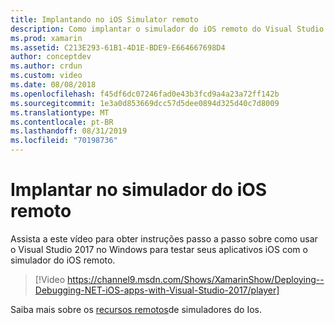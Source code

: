 ```yaml
---
title: Implantando no iOS Simulator remoto
description: Como implantar o simulador do iOS remoto do Visual Studio 2017 no Windows.
ms.prod: xamarin
ms.assetid: C213E293-61B1-4D1E-BDE9-E664667698D4
author: conceptdev
ms.author: crdun
ms.custom: video
ms.date: 08/08/2018
ms.openlocfilehash: f45df6dc07246fad0e43b3fcd9a4a23a72ff142b
ms.sourcegitcommit: 1e3a0d853669dcc57d5dee0894d325d40c7d8009
ms.translationtype: MT
ms.contentlocale: pt-BR
ms.lasthandoff: 08/31/2019
ms.locfileid: "70198736"
---
```

# <a name="deploy-to-the-remoted-ios-simulator"></a>Implantar no simulador do iOS remoto

Assista a este vídeo para obter instruções passo a passo sobre como usar o Visual Studio 2017 no Windows para testar seus aplicativos iOS com o simulador do iOS remoto.

> [!Video https://channel9.msdn.com/Shows/XamarinShow/Deploying--Debugging-NET-iOS-apps-with-Visual-Studio-2017/player]

Saiba mais sobre os [recursos remotos](index.md)de simuladores do Ios.
